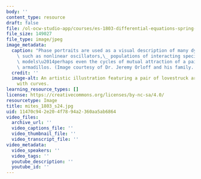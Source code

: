 ```yaml
---
body: ''
content_type: resource
draft: false
file: /ol-ocw-studio-app/courses/es-1803-differential-equations-spring-2024/mites_1803_s24.jpg
file_size: 149027
file_type: image/jpeg
image_metadata:
  caption: "Phase portraits are used as a visual description of many dynamical systems,\
    \ such as nonlinear oscillators,\_ populations of interacting species, economic\
    \ models\u2014perhaps even the cycles of mutual attraction of a pair of lovestruck\
    \ armadillos. (Image courtesy of Dr. Jeremy Orloff and his family. Used with permission.)"
  credit: ''
  image-alt: An artistic illustration featuring a pair of lovestruck armadillos interacting
    with curves.
learning_resource_types: []
license: https://creativecommons.org/licenses/by-nc-sa/4.0/
resourcetype: Image
title: mites_1803_s24.jpg
uid: 11470c94-2e20-4f78-94a2-360aa5ab6864
video_files:
  archive_url: ''
  video_captions_file: ''
  video_thumbnail_file: ''
  video_transcript_file: ''
video_metadata:
  video_speakers: ''
  video_tags: ''
  youtube_description: ''
  youtube_id: ''
---
```

